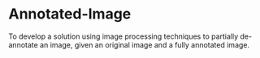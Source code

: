 # Annotated-Image
To develop a solution using image processing techniques to partially de-annotate an image, given an original image and a fully annotated image.
